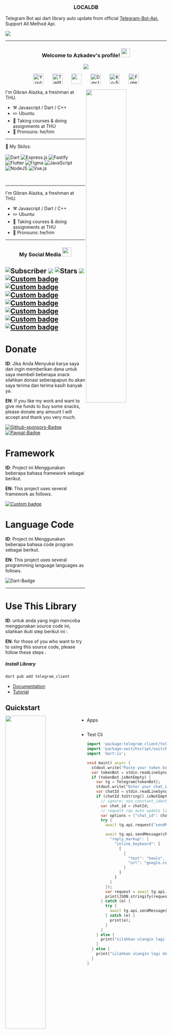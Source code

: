 <h3 align="center">LOCALDB</h3>

Telegram Bot api dart library auto update from official [Telegram-Bot-Api](https://core.telegram.org/bots/api), Support All Method Api.

![](https://user-images.githubusercontent.com/38845275/128774296-40a55843-1893-44e6-936e-5e71c7cf72de.png)

---

<h3 align="center">
  Welcome to Azkadev's profile!
  <img src="https://media.giphy.com/media/hvRJCLFzcasrR4ia7z/giphy.gif" width="28">
</h3>

<!-- Typing SVG by azkadev - https://github.com/azkadev/readme-typing-svg -->
<p align="center">
  <a href="https://github.com/azkadev/readme-typing-svg"><img src="https://readme-typing-svg.herokuapp.com/?lines=Full-stack%20web%20and%20app%20developer;Self-taught%20UI%2FUX%20Designer;6%2B%20month%20of%20coding%20experience;Always%20learning%20new%20things&font=Fira%20Code&center=true&width=440&height=45&color=f75c7e&vCenter=true&size=22"></a>
</p>

<!-- Social icons section -->
<p align="center">
  <a href="https://www.youtube.com/c/UCj9stNGVvQJspYMp8-lG_ng"><img width="32px" alt="Youtube" title="Youtube" src="https://i.imgur.com/qiXu7b2.png"/></a>
  &#8287;&#8287;&#8287;&#8287;&#8287;
  <a href="https://twitter.com/azkadev"><img width="32px" alt="Twitter" title="Twitter" src="https://i.imgur.com/OXZM1L6.png"/></a>
  &#8287;&#8287;&#8287;&#8287;&#8287;
  <a href="https://discord.gg/fPrdqh3Zfu" alt="Dev Pro Tips Discussion & Support Server"><img width="32px" src="https://i.imgur.com/OViZO8J.png"/></a>
  &#8287;&#8287;&#8287;&#8287;&#8287;
  <a href="https://dev.to/azkadev"><img width="32px" alt="Dev.to" title="azkadev Dev.to" src="https://i.imgur.com/mVm29vK.png"></a>
  &#8287;&#8287;&#8287;&#8287;&#8287;
  <a href="https://ko-fi.com/azkadev"><img width="32px" alt="Ko-fi" title="Buy me a coffee" src="https://i.imgur.com/PpLeD3K.png"/></a>
  &#8287;&#8287;&#8287;&#8287;&#8287;
  <a href="http://eyl327.mywebcommunity.org/promos/"><img width="32px" alt="Free Stuff" title="Free gifts for you" src="https://i.imgur.com/0uVwkoZ.png"/></a>
</p>


[<img align="right" width="50%" src="https://bad-apple-github-readme.vercel.app/api?show_bg=1&username=azkadev">](https://metrics.lecoq.io/ouuan?template=classic)

I'm Gibran Alazka, a freshman at THU.

-   :hammer_and_pick: Javascript / Dart / C++
-   :pencil2: Ubuntu
-   :seedling: Taking courses & doing assignments at THU
-   :man: Pronouns: he/him

---

:page_with_curl: My Skilss:
<br><br>
![Dart](https://img.shields.io/badge/dart-%230175C2.svg?style=for-the-badge&logo=dart&logoColor=white)
![Express.js](https://img.shields.io/badge/express.js-%23404d59.svg?style=for-the-badge&logo=express&logoColor=%2361DAFB)
![Fastify](https://img.shields.io/badge/fastify-%23000000.svg?style=for-the-badge&logo=fastify&logoColor=white)
![Flutter](https://img.shields.io/badge/Flutter-%2302569B.svg?style=for-the-badge&logo=Flutter&logoColor=white)
![Figma](https://img.shields.io/badge/figma-%23F24E1E.svg?style=for-the-badge&logo=figma&logoColor=white)
![JavaScript](https://img.shields.io/badge/javascript-%23323330.svg?style=for-the-badge&logo=javascript&logoColor=%23F7DF1E)
![NodeJS](https://img.shields.io/badge/node.js-6DA55F?style=for-the-badge&logo=node.js&logoColor=white)
![Vue.js](https://img.shields.io/badge/vuejs-%2335495e.svg?style=for-the-badge&logo=vuedotjs&logoColor=%234FC08D)

<br>

[<img align="left" width="50%" src="https://github-readme-stats.vercel.app/api/top-langs/?username=azkadev&langs_count=8&layout=compact&theme=react&hide_border=true&bg_color=1F222E&title_color=F85D7F&icon_color=F8D866&hide=Jupyter%20Notebook">](https://metrics.lecoq.io/ouuan?template=classic)

---

I'm Gibran Alazka, a freshman at THU.

-   :hammer_and_pick: Javascript / Dart / C++
-   :pencil2: Ubuntu
-   :seedling: Taking courses & doing assignments at THU
-   :man: Pronouns: he/him


---

<h3 align="center">
  My Social Media
  <img src="https://media.giphy.com/media/hvRJCLFzcasrR4ia7z/giphy.gif" width="28">
</h3>

![Subscriber](https://custom-icon-badges.herokuapp.com/youtube/channel/subscribers/UCj9stNGVvQJspYMp8-lG_ng?color=%23E05D44&label=SUBSCRIBE&logo=video&logoColor=white&style=for-the-badge&labelColor=CE4630)
![](https://custom-icon-badges.herokuapp.com/youtube/channel/views/UCj9stNGVvQJspYMp8-lG_ng?color=%23E1AD0E&logo=video&logoColor=white&style=for-the-badge&labelColor=C79600)
![Stars](https://custom-icon-badges.herokuapp.com/badge/dynamic/json?logo=star&color=55960c&labelColor=488207&label=Stars&style=for-the-badge&query=%24.stars&url=https://api.github-star-counter.workers.dev/user/azkadev)
![](https://custom-icon-badges.herokuapp.com/github/followers/azkadev?color=236ad3&labelColor=1155ba&style=for-the-badge&logo=person-add&label=Follow&logoColor=white)
[![Custom badge](https://img.shields.io/badge/instagram-%23E4405F.svg?&style=for-the-badge&logo=instagram&logoColor=white)](https://www.instagram.com/azkadev/)
[![Custom badge](https://img.shields.io/badge/twitter-%231DA1F2.svg?&style=for-the-badge&logo=twitter&logoColor=white)](https://twitter.com/azkadev/)
[![Custom badge](https://img.shields.io/badge/Telegram-2CA5E0?style=for-the-badge&logo=telegram&logoColor=white)](https://t.me/azkadev)
[![Custom badge](https://img.shields.io/badge/Website-FF7139?style=for-the-badge&logo=Firefox-Browser&logoColor=white)](https://azkadev.com/)
[![Custom badge](https://img.shields.io/badge/GitHub-100000?style=for-the-badge&logo=github&logoColor=white)](https://github.com/azkadev)
[![Custom badge](https://img.shields.io/badge/dev.to-100000?style=for-the-badge&logo=dev.to&logoColor=white)](https://dev.to/azkadev)
[![Custom badge](https://img.shields.io/badge/devdojo-100000?style=for-the-badge&logo=devdojo&logoColor=white)](https://devdojo.com/azkadev)
---


# Donate

**ID**: Jika Anda Menyukai karya saya dan ingin memberikan dana untuk saya membeli beberapa snack silahkan donasi seberapapun itu akan saya terima dan terima kasih banyak ya.

**EN**: If you like my work and want to give me funds to buy some snacks, please donate any amount I will accept and thank you very much.

[![Github-sponsors-Badge](https://img.shields.io/badge/sponsor-30363D?style=for-the-badge&logo=GitHub-Sponsors&logoColor=#EA4AAA)](https://www.paypal.com/paypalme/azkadev)
[![Paypal-Badge](https://img.shields.io/badge/paypal-%2300457C.svg?&style=for-the-badge&logo=paypal&logoColor=white)](https://www.paypal.com/paypalme/azkadev)


# Framework

**ID**: Project ini Menggunakan beberapa bahasa framework sebagai berikut.

**EN**: This project uses several framework as follows.

[![Custom badge](https://img.shields.io/badge/Flutter-02569B?style=for-the-badge&logo=flutter&logoColor=white)](https://flutter.dev)

# Language Code

**ID**: Project ini Menggunakan beberapa bahasa code program sebagai berikut.

**EN**: This project uses several programming language languages as follows.

![Dart-Badge](https://img.shields.io/badge/Dart-0175C2?style=for-the-badge&logo=dart&logoColor=white)

---

# Use This Library

**ID**: untuk anda yang ingin mencoba menggunakan source code ini, silahkan ikuti step berikut ini :

**EN**: for those of you who want to try to using this source code, please follow these steps :

##### Install Library
```bash
dart pub add telegram_client
```

- [Documentation](https://github.com/azkadev/telegram_client/tree/main/dart/telegram_client/docs)
- [Tutorial](https://youtube.com/c/azkadev)

## Quickstart

- Apps
```dart
```
- Test Cli
```dart
import 'package:telegram_client/telegram_client.dart';
import 'package:switchscript/switchscript.dart';
import 'dart:io';

void main() async {
  stdout.write("Paste your token bot from @botfather here: ");
  var tokenBot = stdin.readLineSync().toString();
  if (tokenBot.isNotEmpty) {
    var tg = Telegram(tokenBot);
    stdout.write("Enter your chat_id : ");
    var chatId = stdin.readLineSync();
    if (chatId.toString().isNotEmpty) {
      // ignore: non_constant_identifier_names
      var chat_id = chatId;
      // request raw auto update library latest
      var options = {"chat_id": chat_id, "text": "hello world"};
      try {
        await tg.api.request("sendMessage", options);

        await tg.api.sendMessage(chat_id, "hello world", {
          "reply_markup": {
            "inline_keyboard": [
              [
                {
                  "text": "hewlo",
                  "url": "google.com"
                }
              ]
            ]
          }
        });
        var request = await tg.api.request("getMe");
        print(JSON.stringify(request, null, 2));
      } catch (e) {
        try {
          await tg.api.sendMessage(chat_id, e.toString());
        } catch (e) {
          print(e);
        }
      }
    } else {
      print("silahkan ulangin lagi dari awal");
    }
  } else {
    print("silahkan ulangin lagi dari awal");
  }
}
```